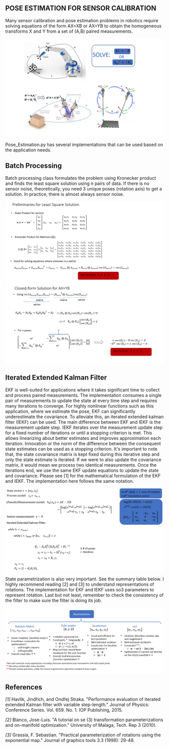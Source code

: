 ## POSE ESTIMATION FOR SENSOR CALIBRATION

Many sensor calibration and pose estimation problems in robotics require solving equations of the form AX=XB or AX=YB to obtain the homogeneous transforms X and Y from a set of (A,B) paired measurements.

![Example Applications](./Figures/pose_estimation_examples.png)

Pose_Estimation.py has several implementations that can be used based on the application needs.

## Batch Processing

Batch processing class formulates the problem using Kronecker product and finds the least square solution using n pairs of data. If there is no sensor noise, theoretically, you need 3 unique poses (rotation axis) to get a solution. In practice, there is almost always sensor noise.

![Preliminaries for Batch Processing Solution](./Figures/Kronecker_Product.png)
![Least-square estimation](./Figures/LSE_solution.png)

## Iterated Extended Kalman Filter 
EKF is well-suited for applications where it takes significant time to collect and process paired measurements. The implementation consumes a single pair of measurements to update the state at every time step and requires many iterations to converge.  For highly nonlinear functions such as this application, where we estimate the pose, EKF can significantly underestimate the covariance. To alleviate this, an iterated extended kalman filter (IEKF) can be used. The main difference between EKF and IEKF is the measurement update step. IEKF iterates over the measurement update step for a fixed number of iterations or until a stopping criterion is met. This allows linearizing about better estimates and improves approximation each iteration.
Innovation or the norm of the difference between the consequent state estimates can be used as a stopping criterion. It's important to note that, the state covariance matrix is kept fixed during this iterative step and only the state estimate is iterated. If we were to also update the covariance matrix, it would mean we process two identical measurements.  Once the iterations end, we use the same EKF update equations to update the state and covariance. Please see [1] for the mathematical formulation of the EKF and IEKF. The implementation here follows the same notation. 

![IEKF implementations](./Figures/IEKF.png)

State parametrization is also very important. See the summary table below. I highly recommend reading [2] and [3] to understand representations of rotations. The implementation for EKF and IEKF uses so3 parameters to represent rotation. Last but not least, remember to check the consistency of the filter to make sure the filter is doing its job.

![Representations of Rotation](./Figures/Rotation_representations.png)

## References
_[1]_  Havlík, Jindřich, and Ondřej Straka. "Performance evaluation of iterated extended Kalman filter with variable step-length." Journal of Physics: Conference Series. Vol. 659. No. 1. IOP Publishing, 2015.

_[2]_ Blanco, Jose-Luis. "A tutorial on se (3) transformation parameterizations and on-manifold optimization." University of Malaga, Tech. Rep 3 (2010).

_[3]_ Grassia, F. Sebastian. "Practical parameterization of rotations using the exponential map." Journal of graphics tools 3.3 (1998): 29-48.


